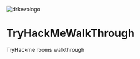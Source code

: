 ![drkevologo](https://user-images.githubusercontent.com/66899067/103485682-197c5300-4df0-11eb-8124-601f8ab7aa11.png)
# TryHackMeWalkThrough
TryHackme rooms walkthrough
